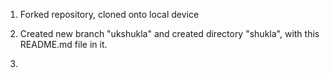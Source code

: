 1. Forked repository, cloned onto local device

2. Created new branch "ukshukla" and created directory "shukla", with this README.md file in it.

3. 
